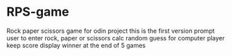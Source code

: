 # RPS-game
Rock paper scissors game for odin project
this is the first version
prompt user to enter rock, paper or scissors
calc random guess for computer player
keep score 
display winner at the end of 5 games

